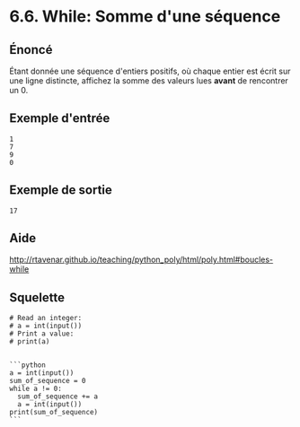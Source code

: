# 6.6. While: Somme d'une séquence

## **Énoncé**

Étant donnée une séquence d'entiers positifs, où chaque entier est écrit sur une ligne distincte, affichez la somme des valeurs lues **avant** de rencontrer un 0.


## **Exemple d'entrée**

```
1
7
9
0
```

## **Exemple de sortie**

```
17
```

## Aide

http://rtavenar.github.io/teaching/python_poly/html/poly.html#boucles-while

## Squelette

```{code-cell} python
# Read an integer:
# a = int(input())
# Print a value:
# print(a)
```

````{dropdown} Proposition de solution

```python
a = int(input())
sum_of_sequence = 0
while a != 0:
  sum_of_sequence += a
  a = int(input())
print(sum_of_sequence)
```
````

